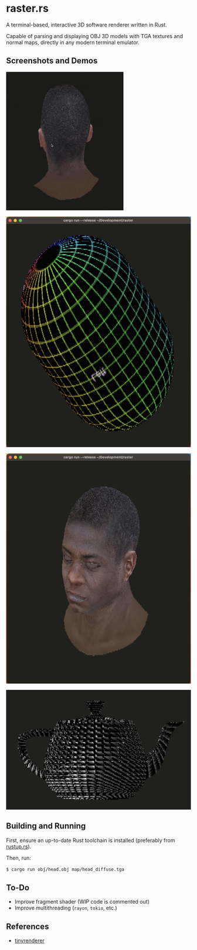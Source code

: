 # raster.rs

A terminal-based, interactive 3D software renderer written in Rust.

Capable of parsing and displaying OBJ 3D models with TGA textures and normal maps, directly in any modern terminal emulator.

## Screenshots and Demos

![demo.gif](https://github.com/Cubified/raster.rs/blob/main/img/demo.gif)

![pill.png](https://github.com/Cubified/raster.rs/blob/main/img/pill.png)

![head.png](https://github.com/Cubified/raster.rs/blob/main/img/head.png)

![teapot.png](https://github.com/Cubified/raster.rs/blob/main/img/teapot.png)

## Building and Running

First, ensure an up-to-date Rust toolchain is installed (preferably from [rustup.rs](https://rustup.rs)).

Then, run:

```sh
$ cargo run obj/head.obj map/head_diffuse.tga
```

## To-Do

- Improve fragment shader (WIP code is commented out)
- Improve multithreading (`rayon`, `tokio`, etc.)

## References

- [tinyrenderer](https://github.com/ssloy/tinyrenderer)